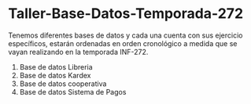# Taller-Base-Datos-Temporada-272

Tenemos diferentes bases de datos y cada una cuenta con sus ejercicio específicos, estarán ordenadas en orden cronológico a medida que se vayan realizando en la temporada INF-272.

1. Base de datos Libreria
2. Base de datos Kardex
3. Base de datos cooperativa
4. Base de datos Sistema de Pagos